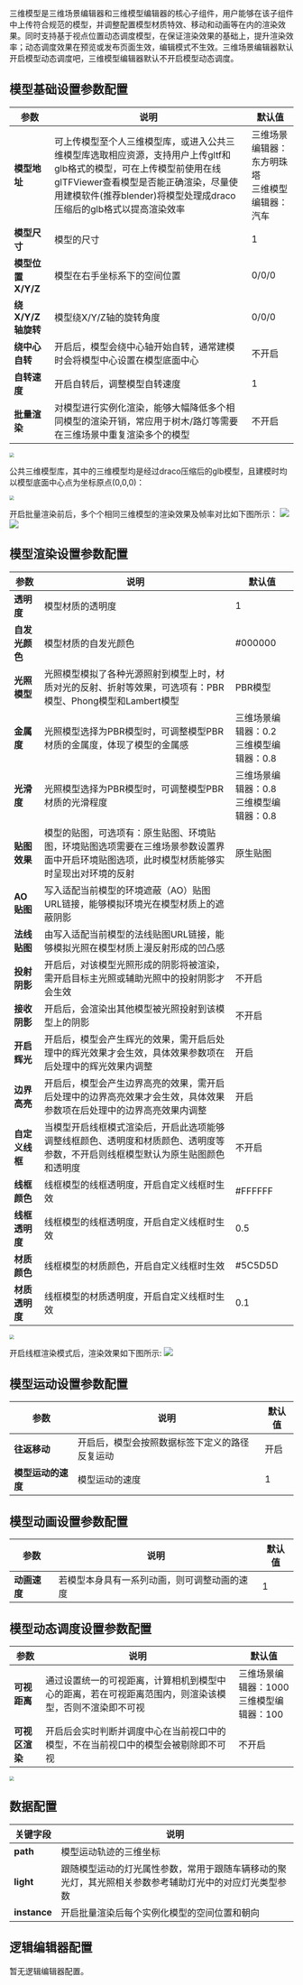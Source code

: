 三维模型是三维场景编辑器和三维模型编辑器的核心子组件，用户能够在该子组件中上传符合规范的模型，并调整配置模型材质特效、移动和动画等在内的渲染效果。同时支持基于视点位置动态调度模型，在保证渲染效果的基础上，提升渲染效率；动态调度效果在预览或发布页面生效，编辑模式不生效。三维场景编辑器默认开启模型动态调度吧，三维模型编辑器默认不开启模型动态调度。

## 模型基础设置参数配置
| 参数 | 说明 | 默认值 |
| --- | --- | --- |
| **模型地址** | 可上传模型至个人三维模型库，或进入公共三维模型库选取相应资源，支持用户上传gltf和glb格式的模型，可在上传模型前使用在线glTFViewer查看模型是否能正确渲染，尽量使用建模软件(推荐blender)将模型处理成draco压缩后的glb格式以提高渲染效率| 三维场景编辑器：东方明珠塔<br /> 三维模型编辑器：汽车 |
| **模型尺寸** | 模型的尺寸 | 1 |
| **模型位置X/Y/Z** | 模型在右手坐标系下的空间位置 |0/0/0 |
| **绕X/Y/Z轴旋转** | 模型绕X/Y/Z轴的旋转角度 | 0/0/0 |
| **绕中心自转** | 开启后，模型会绕中心轴开始自转，通常建模时会将模型中心设置在模型底面中心 |不开启 |
| **自转速度** | 开启自转后，调整模型自转速度 | 1 |
| **批量渲染** | 对模型进行实例化渲染，能够大幅降低多个相同模型的渲染开销，常应用于树木/路灯等需要在三维场景中重复渲染多个的模型 |不开启 |

<img src="https://qcloudimg.tencent-cloud.cn/raw/5a0fb38023521e78809bcc8dc400aa65.png"  style="zoom:50%;">

公共三维模型库，其中的三维模型均是经过draco压缩后的glb模型，且建模时均以模型底面中心点为坐标原点(0,0,0)：

<img src="https://qcloudimg.tencent-cloud.cn/raw/4530dda6d3ba7d1a71339af12eb60a8c.png"  style="zoom:50%;">

开启批量渲染前后，多个个相同三维模型的渲染效果及帧率对比如下图所示：
![](https://qcloudimg.tencent-cloud.cn/raw/f5286cbf63339c296ede468d972adfc4.jpg)
![](https://qcloudimg.tencent-cloud.cn/raw/1ef72f4711943393849223fef5196277.jpg)

## 模型渲染设置参数配置
| 参数 | 说明 | 默认值 |
| --- | --- | --- |
| **透明度** | 模型材质的透明度 |1 |
| **自发光颜色** | 模型材质的自发光颜色 | #000000 |
| **光照模型** | 光照模型模拟了各种光源照射到模型上时，材质对光的反射、折射等效果，可选项有：PBR模型、Phong模型和Lambert模型 | PBR模型 |
| **金属度** | 光照模型选择为PBR模型时，可调整模型PBR材质的金属度，体现了模型的金属感 |三维场景编辑器：0.2 <br /> 三维模型编辑器：0.8|
| **光滑度** | 光照模型选择为PBR模型时，可调整模型PBR材质的光滑程度 | 三维场景编辑器：0.8 <br /> 三维模型编辑器：0.8 |
| **贴图效果** | 模型的贴图，可选项有：原生贴图、环境贴图，环境贴图选项需要在三维场景参数设置界面中开启环境贴图选项，此时模型材质能够实时呈现出对环境的反射 | 原生贴图|
| **AO贴图** | 写入适配当前模型的环境遮蔽（AO）贴图URL链接，能够模拟环境光在模型材质上的遮蔽阴影 | |
| **法线贴图** | 由写入适配当前模型的法线贴图URL链接，能够模拟光照在模型材质上漫反射形成的凹凸感 |  |
| **投射阴影** | 开启后，对该模型光照形成的阴影将被渲染，需开启目标主光照或辅助光照中的投射阴影才会生效 | 不开启|
| **接收阴影** | 开启后，会渲染出其他模型被光照投射到该模型上的阴影 |不开启 |
| **开启辉光** | 开启后，模型会产生辉光的效果，需开启后处理中的辉光效果才会生效，具体效果参数项在后处理中的辉光效果内调整 | 开启 |
| **边界高亮** | 开启后，模型会产生边界高亮的效果，需开启后处理中的边界高亮效果才会生效，具体效果参数项在后处理中的边界高亮效果内调整 | 开启|
| **自定义线框** | 当模型开启线框模式渲染后，开启此选项能够调整线框颜色、透明度和材质颜色、透明度等参数，不开启则线框模型默认为原生贴图颜色和透明度 |不开启 |
| **线框颜色** | 线框模型的线框透明度，开启自定义线框时生效 | #FFFFFF |
| **线框透明度** | 线框模型的线框透明度，开启自定义线框时生效 | 0.5 |
| **材质颜色** | 线框模型的材质颜色，开启自定义线框时生效 | #5C5D5D|
| **材质透明度** | 线框模型的材质透明度，开启自定义线框时生效 |0.1 |

<img src="https://qcloudimg.tencent-cloud.cn/raw/95f9d6e80660ef1a688bd3a56ae85eed.jpg"  style="zoom:50%;">

开启线框渲染模式后，渲染效果如下图所示:
![](https://qcloudimg.tencent-cloud.cn/raw/c4c943e5559a2147d5b6d8ac10d9a38a.jpg)


## 模型运动设置参数配置
| 参数 | 说明 | 默认值 |
| --- | --- | --- |
| **往返移动** | 开启后，模型会按照数据标签下定义的路径反复运动 |开启 |
| **模型运动的速度** | 模型运动的速度 | 1 |

## 模型动画设置参数配置
| 参数 | 说明 | 默认值 |
| --- | --- | --- |
| **动画速度** | 若模型本身具有一系列动画，则可调整动画的速度 |1|

## 模型动态调度设置参数配置
| 参数 | 说明 | 默认值 |
| --- | --- | --- |
| **可视距离** | 通过设置统一的可视距离，计算相机到模型中心的距离，若在可视距离范围内，则渲染该模型，否则不渲染即不可视 |三维场景编辑器：1000 <br /> 三维模型编辑器：100|
| **可视区渲染** | 开启后会实时判断并调度中心在当前视口中的模型，不在当前视口中的模型会被剔除即不可视 | 不开启 |

<img src="https://qcloudimg.tencent-cloud.cn/raw/419fa208af5b8501c2714f5bdd0005cc.png"  style="zoom:50%;">

## 数据配置
| 关键字段 | 说明 |
| --- | --- |
| **path** | 模型运动轨迹的三维坐标 |
| **light** | 跟随模型运动的灯光属性参数，常用于跟随车辆移动的聚光灯，其光照相关参数参考辅助灯光中的对应灯光类型参数 |
| **instance** | 开启批量渲染后每个实例化模型的空间位置和朝向 |

## 逻辑编辑器配置
暂无逻辑编辑器配置。
